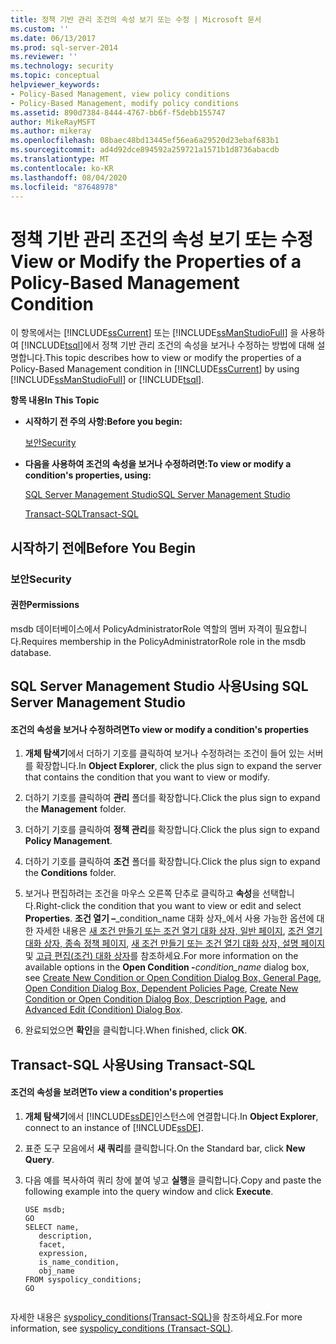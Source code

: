 ```yaml
---
title: 정책 기반 관리 조건의 속성 보기 또는 수정 | Microsoft 문서
ms.custom: ''
ms.date: 06/13/2017
ms.prod: sql-server-2014
ms.reviewer: ''
ms.technology: security
ms.topic: conceptual
helpviewer_keywords:
- Policy-Based Management, view policy conditions
- Policy-Based Management, modify policy conditions
ms.assetid: 890d7384-8444-4767-bb6f-f5debb155747
author: MikeRayMSFT
ms.author: mikeray
ms.openlocfilehash: 08baec48bd13445ef56ea6a29520d23ebaf683b1
ms.sourcegitcommit: ad4d92dce894592a259721a1571b1d8736abacdb
ms.translationtype: MT
ms.contentlocale: ko-KR
ms.lasthandoff: 08/04/2020
ms.locfileid: "87648978"
---
```

# <a name="view-or-modify-the-properties-of-a-policy-based-management-condition"></a><span data-ttu-id="ab95d-102">정책 기반 관리 조건의 속성 보기 또는 수정</span><span class="sxs-lookup"><span data-stu-id="ab95d-102">View or Modify the Properties of a Policy-Based Management Condition</span></span>
  <span data-ttu-id="ab95d-103">이 항목에서는 [!INCLUDE[ssCurrent](../../includes/sscurrent-md.md)] 또는 [!INCLUDE[ssManStudioFull](../../includes/ssmanstudiofull-md.md)] 을 사용하여 [!INCLUDE[tsql](../../includes/tsql-md.md)]에서 정책 기반 관리 조건의 속성을 보거나 수정하는 방법에 대해 설명합니다.</span><span class="sxs-lookup"><span data-stu-id="ab95d-103">This topic describes how to view or modify the properties of a Policy-Based Management condition in [!INCLUDE[ssCurrent](../../includes/sscurrent-md.md)] by using [!INCLUDE[ssManStudioFull](../../includes/ssmanstudiofull-md.md)] or [!INCLUDE[tsql](../../includes/tsql-md.md)].</span></span>  
  
 <span data-ttu-id="ab95d-104">**항목 내용**</span><span class="sxs-lookup"><span data-stu-id="ab95d-104">**In This Topic**</span></span>  
  
-   <span data-ttu-id="ab95d-105">**시작하기 전 주의 사항:**</span><span class="sxs-lookup"><span data-stu-id="ab95d-105">**Before you begin:**</span></span>  
  
     [<span data-ttu-id="ab95d-106">보안</span><span class="sxs-lookup"><span data-stu-id="ab95d-106">Security</span></span>](#Security)  
  
-   <span data-ttu-id="ab95d-107">**다음을 사용하여 조건의 속성을 보거나 수정하려면:**</span><span class="sxs-lookup"><span data-stu-id="ab95d-107">**To view or modify a condition's properties, using:**</span></span>  
  
     [<span data-ttu-id="ab95d-108">SQL Server Management Studio</span><span class="sxs-lookup"><span data-stu-id="ab95d-108">SQL Server Management Studio</span></span>](#SSMSProcedure)  
  
     [<span data-ttu-id="ab95d-109">Transact-SQL</span><span class="sxs-lookup"><span data-stu-id="ab95d-109">Transact-SQL</span></span>](#TsqlProcedure)  
  
##  <a name="before-you-begin"></a><a name="BeforeYouBegin"></a> <span data-ttu-id="ab95d-110">시작하기 전에</span><span class="sxs-lookup"><span data-stu-id="ab95d-110">Before You Begin</span></span>  
  
###  <a name="security"></a><a name="Security"></a> <span data-ttu-id="ab95d-111">보안</span><span class="sxs-lookup"><span data-stu-id="ab95d-111">Security</span></span>  
  
####  <a name="permissions"></a><a name="Permissions"></a> <span data-ttu-id="ab95d-112">권한</span><span class="sxs-lookup"><span data-stu-id="ab95d-112">Permissions</span></span>  
 <span data-ttu-id="ab95d-113">msdb 데이터베이스에서 PolicyAdministratorRole 역할의 멤버 자격이 필요합니다.</span><span class="sxs-lookup"><span data-stu-id="ab95d-113">Requires membership in the PolicyAdministratorRole role in the msdb database.</span></span>  
  
##  <a name="using-sql-server-management-studio"></a><a name="SSMSProcedure"></a> <span data-ttu-id="ab95d-114">SQL Server Management Studio 사용</span><span class="sxs-lookup"><span data-stu-id="ab95d-114">Using SQL Server Management Studio</span></span>  
  
#### <a name="to-view-or-modify-a-conditions-properties"></a><span data-ttu-id="ab95d-115">조건의 속성을 보거나 수정하려면</span><span class="sxs-lookup"><span data-stu-id="ab95d-115">To view or modify a condition's properties</span></span>  
  
1.  <span data-ttu-id="ab95d-116">**개체 탐색기**에서 더하기 기호를 클릭하여 보거나 수정하려는 조건이 들어 있는 서버를 확장합니다.</span><span class="sxs-lookup"><span data-stu-id="ab95d-116">In **Object Explorer**, click the plus sign to expand the server that contains the condition that you want to view or modify.</span></span>  
  
2.  <span data-ttu-id="ab95d-117">더하기 기호를 클릭하여 **관리** 폴더를 확장합니다.</span><span class="sxs-lookup"><span data-stu-id="ab95d-117">Click the plus sign to expand the **Management** folder.</span></span>  
  
3.  <span data-ttu-id="ab95d-118">더하기 기호를 클릭하여 **정책 관리**를 확장합니다.</span><span class="sxs-lookup"><span data-stu-id="ab95d-118">Click the plus sign to expand **Policy Management**.</span></span>  
  
4.  <span data-ttu-id="ab95d-119">더하기 기호를 클릭하여 **조건** 폴더를 확장합니다.</span><span class="sxs-lookup"><span data-stu-id="ab95d-119">Click the plus sign to expand the **Conditions** folder.</span></span>  
  
5.  <span data-ttu-id="ab95d-120">보거나 편집하려는 조건을 마우스 오른쪽 단추로 클릭하고 **속성**을 선택합니다.</span><span class="sxs-lookup"><span data-stu-id="ab95d-120">Right-click the condition that you want to view or edit and select **Properties**.</span></span> <span data-ttu-id="ab95d-121">**조건 열기 –**_condition_name 대화 상자_에서 사용 가능한 옵션에 대한 자세한 내용은 [새 조건 만들기 또는 조건 열기 대화 상자, 일반 페이지](../../integration-services/general-page-of-integration-services-designers-options.md), [조건 열기 대화 상자, 종속 정책 페이지](open-condition-dialog-box-dependent-policies-page.md), [새 조건 만들기 또는 조건 열기 대화 상자, 설명 페이지](create-new-condition-or-open-condition-dialog-box-description-page.md) 및 [고급 편집&#40;조건&#41; 대화 상자](advanced-edit-condition-dialog-box.md)를 참조하세요.</span><span class="sxs-lookup"><span data-stu-id="ab95d-121">For more information on the available options in the **Open Condition -**_condition_name_ dialog box, see [Create New Condition or Open Condition Dialog Box, General Page](../../integration-services/general-page-of-integration-services-designers-options.md), [Open Condition Dialog Box, Dependent Policies Page](open-condition-dialog-box-dependent-policies-page.md), [Create New Condition or Open Condition Dialog Box, Description Page](create-new-condition-or-open-condition-dialog-box-description-page.md), and [Advanced Edit &#40;Condition&#41; Dialog Box](advanced-edit-condition-dialog-box.md).</span></span>  
  
6.  <span data-ttu-id="ab95d-122">완료되었으면 **확인**을 클릭합니다.</span><span class="sxs-lookup"><span data-stu-id="ab95d-122">When finished, click **OK**.</span></span>  
  
##  <a name="using-transact-sql"></a><a name="TsqlProcedure"></a> <span data-ttu-id="ab95d-123">Transact-SQL 사용</span><span class="sxs-lookup"><span data-stu-id="ab95d-123">Using Transact-SQL</span></span>  
  
#### <a name="to-view-a-conditions-properties"></a><span data-ttu-id="ab95d-124">조건의 속성을 보려면</span><span class="sxs-lookup"><span data-stu-id="ab95d-124">To view a condition's properties</span></span>  
  
1.  <span data-ttu-id="ab95d-125">**개체 탐색기**에서 [!INCLUDE[ssDE](../../includes/ssde-md.md)]인스턴스에 연결합니다.</span><span class="sxs-lookup"><span data-stu-id="ab95d-125">In **Object Explorer**, connect to an instance of [!INCLUDE[ssDE](../../includes/ssde-md.md)].</span></span>  
  
2.  <span data-ttu-id="ab95d-126">표준 도구 모음에서 **새 쿼리**를 클릭합니다.</span><span class="sxs-lookup"><span data-stu-id="ab95d-126">On the Standard bar, click **New Query**.</span></span>  
  
3.  <span data-ttu-id="ab95d-127">다음 예를 복사하여 쿼리 창에 붙여 넣고 **실행**을 클릭합니다.</span><span class="sxs-lookup"><span data-stu-id="ab95d-127">Copy and paste the following example into the query window and click **Execute**.</span></span>  
  
    ```  
    USE msdb;  
    GO  
    SELECT name,  
       description,  
       facet,  
       expression,  
       is_name_condition,  
       obj_name  
    FROM syspolicy_conditions;  
    GO  
  
    ```  
  
 <span data-ttu-id="ab95d-128">자세한 내용은 [syspolicy_conditions&#40;Transact-SQL&#41;](/sql/relational-databases/system-catalog-views/syspolicy-conditions-transact-sql)을 참조하세요.</span><span class="sxs-lookup"><span data-stu-id="ab95d-128">For more information, see [syspolicy_conditions &#40;Transact-SQL&#41;](/sql/relational-databases/system-catalog-views/syspolicy-conditions-transact-sql).</span></span>  
  
  
